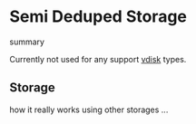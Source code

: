 # Semi Deduped Storage

summary

Currently not used for any support [vdisk][vdisk] types.

## Storage

how it really works using other storages ...


[vdisk]: /docs/glossary.md#vdisk
